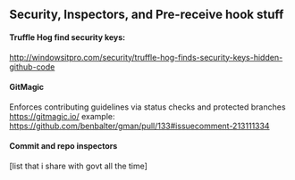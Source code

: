 ## Security, Inspectors, and Pre-receive hook stuff

#### Truffle Hog find security keys:
http://windowsitpro.com/security/truffle-hog-finds-security-keys-hidden-github-code

#### GitMagic
Enforces contributing guidelines via status checks and protected branches
https://gitmagic.io/
example: https://github.com/benbalter/gman/pull/133#issuecomment-213111334

#### Commit and repo inspectors
[list that i share with govt all the time]
